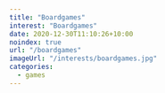```yaml
---
title: "Boardgames"
interest: "Boardgames"
date: 2020-12-30T11:10:26+10:00
noindex: true
url: "/boardgames"
imageUrl: "/interests/boardgames.jpg"
categories:
  - games
---
```

